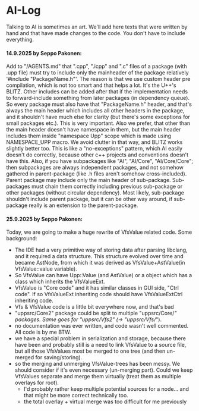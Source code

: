# AI-Log
Talking to AI is sometimes an art. We'll add here texts that were written by hand and that have made changes to the code. You don't have to include everything.




#### 14.9.2025 by Seppo Pakonen:
Add to "/AGENTS.md" that ".cpp", ".icpp" and ".c" files of a package (with .upp file) must try to include only the mainheader of the package relatively '#include "PackageName.h"'. The reason is that we use custom header pre compilation, which is not too smart and that helps a lot. It's the U++'s BLITZ. Other includes can be added after that if the implementation needs to forward-include something from later packages (in dependency queue). So every package must also have that "PackageName.h" header, and that's always the main header which includes all other headers in the package, and it shouldn't have much else for clarity (but there's some exceptions for small packages etc.). This is very important. Also we prefer, that other than the main header doesn't have namespace in them, but the main header includes them inside "namespace Upp" scope which is made using NAMESPACE_UPP macro. We avoid clutter in that way, and BLITZ works slightly better too. This is like a "no-exceptions" pattern, which AI easily doesn't do correctly, because other c++ projects and conventions doesn't have this. Also, if you have subpackages like "AI", "AI/Core", "AI/Core/Core"; then subpackages are always independent packages, and not somehow gathered in parent-package (like .h files aren't somehow cross-included). Parent package may include only the main header of sub-package. Sub-packages must chain them correctly including previous sub-package or other packages (without circular dependency). Most likely, sub-package shouldn't include parent package, but it can be other way around, if sub-package really is an extension to the parent-package.


#### 25.9.2025 by Seppo Pakonen:
Today, we are going to make a huge rewrite of VfsValue related code.
 Some background:
 - The IDE had a very primitive way of storing data after parsing libclang, and it required a data structure. This structure evolved over time and became AstNode, from which it was derived as VfsValue+AstValue(in VfsValue::value variable).
 - So VfsValue can have Upp::Value (and AstValue) or a object which has a class which inherits the VfsValueExt.
 - VfsValue is "Core code" and it has similar classes in GUI side, "Ctrl code". If so VfsValueExt inheriting code should have VfsValueExtCtrl inheriting code.
 - Vfs & VfsValue code is a little bit everywhere now, and that's bad
 - "uppsrc/Core2" package could be split to multiple "uppsrc/Core/*" packages. Same goes for "uppsrc/Vfs2" (-> "uppsrc/Vfs/*").
- no documentation was ever written, and code wasn't well commented. All code is by me BTW.
 - we have a special problem in serialization and storage, because there have been and probably still is a need to link VfsValue to a source file, but all those VfsValues most be merged to one tree (and then un-merged for saving/storing).
 - so the merging and unmerging VfsValue-trees has been messy. We should consider if it's even necessary (un-merging part). Could we keep VfsValues separate and merge them virtually (treat them as multiple overlays for root).
     - I'd probably rather keep multiple potential sources for a node... and that might be more correct technically too.
     - the total overlay + virtual merge was too difficult for me previously


